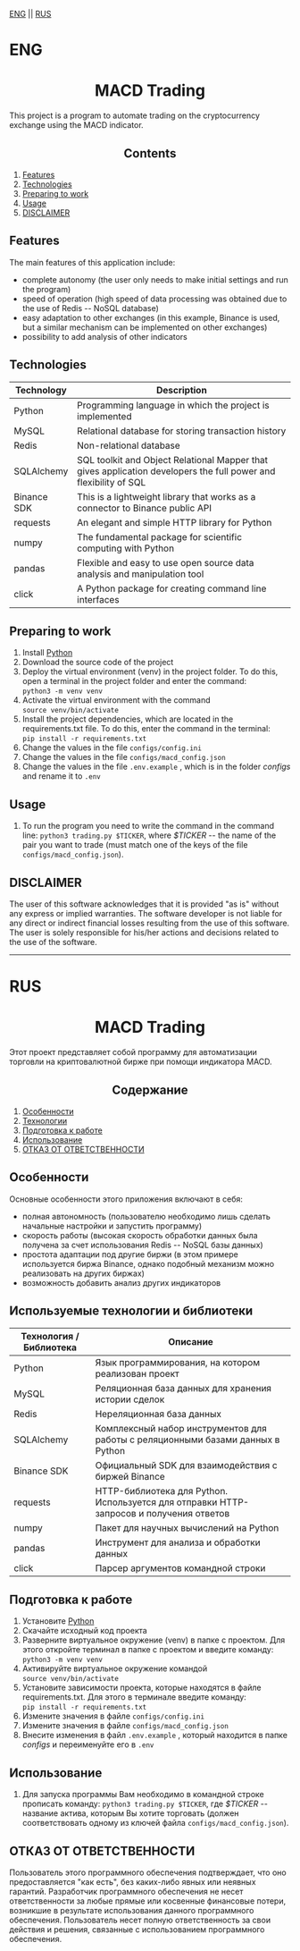 [ENG](#ENG) || [RUS](#RUS)

# ENG
<h1 align=center>MACD Trading</h1>

This project is a program to automate trading on the cryptocurrency exchange using the MACD indicator.

<h2 align=center>Contents</h2>

1. [Features](#Features)
2. [Technologies](#Technologies)
3. [Preparing to work](#Preparing-to-work)
4. [Usage](#Usage)
5. [DISCLAIMER](#DISCLAIMER)

## Features
The main features of this application include:
  + complete autonomy (the user only needs to make initial settings and run the program)
  + speed of operation (high speed of data processing was obtained due to the use of Redis -- NoSQL database)
  + easy adaptation to other exchanges (in this example, Binance is used, but a similar mechanism can be implemented on other exchanges)
  + possibility to add analysis of other indicators

## Technologies

| Technology | Description |
| ----------- | ----------- |
| Python    | Programming language in which the project is implemented   |
| MySQL    | Relational database for storing transaction history   |
| Redis    | Non-relational database  |
| SQLAlchemy    | SQL toolkit and Object Relational Mapper that gives application developers the full power and flexibility of SQL   |
| Binance SDK    | This is a lightweight library that works as a connector to Binance public API   |
| requests    | An elegant and simple HTTP library for Python   |
| numpy    | The fundamental package for scientific computing with Python   |
| pandas    | Flexible and easy to use open source data analysis and manipulation tool   |
| click    | A Python package for creating command line interfaces  |

## Preparing to work
1. Install [Python](https://www.python.org/downloads/)
2. Download the source code of the project
3. Deploy the virtual environment (venv) in the project folder. To do this, open a terminal in the project folder and enter the command:  
   `python3 -m venv venv`
4. Activate the virtual environment with the command  
   `source venv/bin/activate`
5. Install the project dependencies, which are located in the requirements.txt file. To do this, enter the command in the terminal:  
   `pip install -r requirements.txt`
6. Change the values in the file `configs/config.ini`
7. Change the values in the file `configs/macd_config.json`
8. Change the values in the file `.env.example` , which is in the folder _configs_ and rename it to `.env`

## Usage
1. To run the program you need to write the command in the command line:
   `python3 trading.py $TICKER`,
   where _$TICKER_ -- the name of the pair you want to trade (must match one of the keys of the file `configs/macd_config.json`).

## DISCLAIMER
The user of this software acknowledges that it is provided "as is" without any express or implied warranties. 
The software developer is not liable for any direct or indirect financial losses resulting from the use of this software. 
The user is solely responsible for his/her actions and decisions related to the use of the software.

---

# RUS
<h1 align=center>MACD Trading</h1>

Этот проект представляет собой программу для автоматизации торговли на криптовалютной бирже при помощи индикатора MACD.

<h2 align=center>Содержание</h2>

1. [Особенности](#Особенности)
2. [Технологии](#Технологии)
3. [Подготовка к работе](#Подготовка-к-работе)
4. [Использование](#Использование)
5. [ОТКАЗ ОТ ОТВЕТСТВЕННОСТИ](#ОТКАЗ-ОТ-ОТВЕТСТВЕННОСТИ)

## Особенности
Основные особенности этого приложения включают в себя:
  + полная автономность (пользователю необходимо лишь сделать начальные настройки и запустить программу)
  + скорость работы (высокая скорость обработки данных была получена за счет использования Redis -- NoSQL базы данных)
  + простота адаптации под другие биржи (в этом примере используется биржа Binance, однако подобный механизм можно реализовать на других биржах)
  + возможность добавить анализ других индикаторов

## Используемые технологии и библиотеки

| Технология / Библиотека | Описание |
| ----------- | ----------- |
| Python    | Язык программирования, на котором реализован проект   |
| MySQL    | Реляционная база данных для хранения истории сделок   |
| Redis    | Нереляционная база данных  |
| SQLAlchemy    | Комплексный набор инструментов для работы с реляционными базами данных в Python   |
| Binance SDK    | Официальный SDK для взаимодействия с биржей Binance   |
| requests    | HTTP-библиотека для Python. Используется для отправки HTTP-запросов и получения ответов   |
| numpy    | Пакет для научных вычислений на Python   |
| pandas    | Инструмент для анализа и обработки данных   |
| click    | Парсер аргументов командной строки   |

## Подготовка к работе
1. Установите [Python](https://www.python.org/downloads/)
2. Скачайте исходный код проекта
3. Разверните виртуальное окружение (venv) в папке с проектом. Для этого откройте терминал в папке с проектом и введите команду:  
   `python3 -m venv venv`
4. Активируйте виртуальное окружение командой  
   `source venv/bin/activate`
5. Установите зависимости проекта, которые находятся в файле requirements.txt. Для этого в терминале введите команду:  
   `pip install -r requirements.txt`
6. Измените значения в файле `configs/config.ini`
7. Измените значения в файле `configs/macd_config.json`
8. Внесите изменения в файл `.env.example` , который находится в папке _configs_ и переименуйте его в `.env`

## Использование
1. Для запуска программы Вам необходимо в командной строке прописать команду:
   `python3 trading.py $TICKER`,
   где _$TICKER_ -- название актива, которым Вы хотите торговать (должен соответствовать одному из ключей файла `configs/macd_config.json`).

## ОТКАЗ ОТ ОТВЕТСТВЕННОСТИ
Пользователь этого программного обеспечения подтверждает, что оно предоставляется "как есть", без каких-либо явных или неявных гарантий. 
Разработчик программного обеспечения не несет ответственности за любые прямые или косвенные финансовые потери, возникшие в результате использования данного программного обеспечения. 
Пользователь несет полную ответственность за свои действия и решения, связанные с использованием программного обеспечения.
